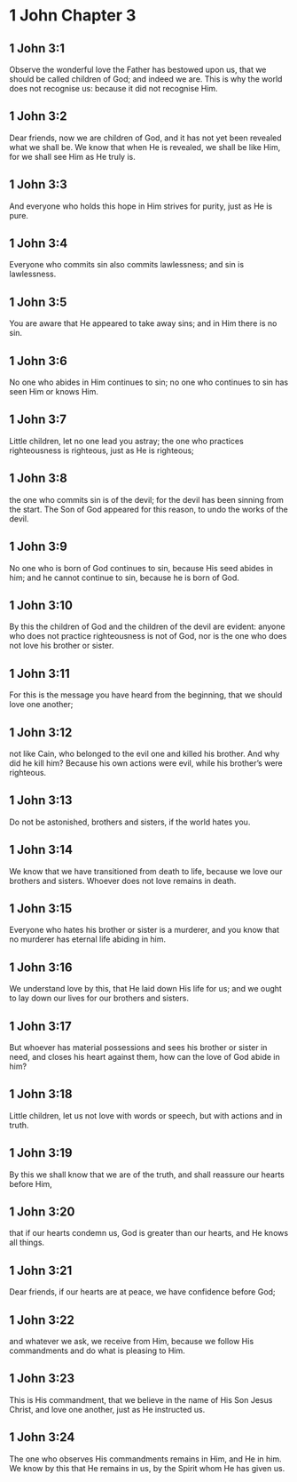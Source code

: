# 1 John Chapter 3

## 1 John 3:1

Observe the wonderful love the Father has bestowed upon us, that we should be called children of God; and indeed we are. This is why the world does not recognise us: because it did not recognise Him.

## 1 John 3:2

Dear friends, now we are children of God, and it has not yet been revealed what we shall be. We know that when He is revealed, we shall be like Him, for we shall see Him as He truly is.

## 1 John 3:3

And everyone who holds this hope in Him strives for purity, just as He is pure.

## 1 John 3:4

Everyone who commits sin also commits lawlessness; and sin is lawlessness.

## 1 John 3:5

You are aware that He appeared to take away sins; and in Him there is no sin.

## 1 John 3:6

No one who abides in Him continues to sin; no one who continues to sin has seen Him or knows Him.

## 1 John 3:7

Little children, let no one lead you astray; the one who practices righteousness is righteous, just as He is righteous;

## 1 John 3:8

the one who commits sin is of the devil; for the devil has been sinning from the start. The Son of God appeared for this reason, to undo the works of the devil.

## 1 John 3:9

No one who is born of God continues to sin, because His seed abides in him; and he cannot continue to sin, because he is born of God.

## 1 John 3:10

By this the children of God and the children of the devil are evident: anyone who does not practice righteousness is not of God, nor is the one who does not love his brother or sister.

## 1 John 3:11

For this is the message you have heard from the beginning, that we should love one another;

## 1 John 3:12

not like Cain, who belonged to the evil one and killed his brother. And why did he kill him? Because his own actions were evil, while his brother’s were righteous.

## 1 John 3:13

Do not be astonished, brothers and sisters, if the world hates you.

## 1 John 3:14

We know that we have transitioned from death to life, because we love our brothers and sisters. Whoever does not love remains in death.

## 1 John 3:15

Everyone who hates his brother or sister is a murderer, and you know that no murderer has eternal life abiding in him.

## 1 John 3:16

We understand love by this, that He laid down His life for us; and we ought to lay down our lives for our brothers and sisters.

## 1 John 3:17

But whoever has material possessions and sees his brother or sister in need, and closes his heart against them, how can the love of God abide in him?

## 1 John 3:18

Little children, let us not love with words or speech, but with actions and in truth.

## 1 John 3:19

By this we shall know that we are of the truth, and shall reassure our hearts before Him,

## 1 John 3:20

that if our hearts condemn us, God is greater than our hearts, and He knows all things.

## 1 John 3:21

Dear friends, if our hearts are at peace, we have confidence before God;

## 1 John 3:22

and whatever we ask, we receive from Him, because we follow His commandments and do what is pleasing to Him.

## 1 John 3:23

This is His commandment, that we believe in the name of His Son Jesus Christ, and love one another, just as He instructed us.

## 1 John 3:24

The one who observes His commandments remains in Him, and He in him. We know by this that He remains in us, by the Spirit whom He has given us.

